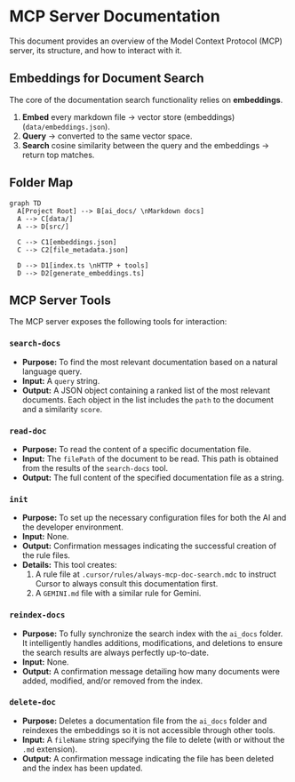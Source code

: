 # MCP Server Documentation

This document provides an overview of the Model Context Protocol (MCP) server, its structure, and how to interact with it.

## Embeddings for Document Search

The core of the documentation search functionality relies on **embeddings**.

1. **Embed** every markdown file → vector store (embeddings) (`data/embeddings.json`).
2. **Query** → converted to the same vector space.
3. **Search** cosine similarity between the query and the embeddings → return top matches.

## Folder Map

```mermaid
graph TD
  A[Project Root] --> B[ai_docs/ \nMarkdown docs]
  A --> C[data/]
  A --> D[src/]

  C --> C1[embeddings.json]
  C --> C2[file_metadata.json]

  D --> D1[index.ts \nHTTP + tools]
  D --> D2[generate_embeddings.ts]
```

## MCP Server Tools

The MCP server exposes the following tools for interaction:

### `search-docs`

- **Purpose:** To find the most relevant documentation based on a natural language query.
- **Input:** A `query` string.
- **Output:** A JSON object containing a ranked list of the most relevant documents. Each object in the list includes the `path` to the document and a similarity `score`.

### `read-doc`

- **Purpose:** To read the content of a specific documentation file.
- **Input:** The `filePath` of the document to be read. This path is obtained from the results of the `search-docs` tool.
- **Output:** The full content of the specified documentation file as a string.

### `init`

- **Purpose:** To set up the necessary configuration files for both the AI and the developer environment.
- **Input:** None.
- **Output:** Confirmation messages indicating the successful creation of the rule files.
- **Details:** This tool creates:
  1.  A rule file at `.cursor/rules/always-mcp-doc-search.mdc` to instruct Cursor to always consult this documentation first.
  2.  A `GEMINI.md` file with a similar rule for Gemini.

### `reindex-docs`

- **Purpose:** To fully synchronize the search index with the `ai_docs` folder. It intelligently handles additions, modifications, and deletions to ensure the search results are always perfectly up-to-date.
- **Input:** None.
- **Output:** A confirmation message detailing how many documents were added, modified, and/or removed from the index.

### `delete-doc`

- **Purpose:** Deletes a documentation file from the `ai_docs` folder and reindexes the embeddings so it is not accessible through other tools.
- **Input:** A `fileName` string specifying the file to delete (with or without the `.md` extension).
- **Output:** A confirmation message indicating the file has been deleted and the index has been updated.
